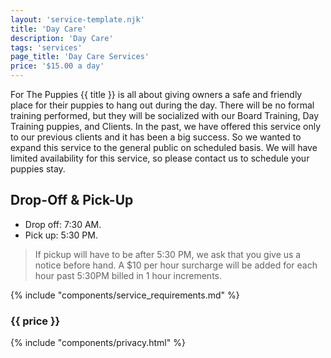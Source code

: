 ```yaml
---
layout: 'service-template.njk'
title: 'Day Care'
description: 'Day Care'
tags: 'services'
page_title: 'Day Care Services'
price: '$15.00 a day'
---
```


For The Puppies {{ title }} is all about giving owners a safe and friendly place for their puppies to hang out during the day. There will be no formal training performed, but they will be socialized with our Board Training, Day Training puppies, and Clients. In the past, we have offered this service only to our previous clients and it has been a big success. So we wanted to expand this service to the general public on scheduled basis. We will have limited availability for this service, so please contact us to schedule your puppies stay.

## Drop-Off & Pick-Up
- Drop off: 7:30 AM.
- Pick up: 5:30 PM.

> If pickup will have to be after 5:30 PM, we ask that you give us a notice before hand. A $10 per hour surcharge will be added for each hour past 5:30PM billed in 1 hour increments.

{% include "components/service_requirements.md" %}

### {{ price }}

{% include "components/privacy.html" %}